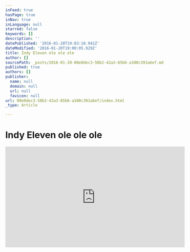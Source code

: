 ```yaml
---
inFeed: true
hasPage: true
inNav: true
inLanguage: null
starred: false
keywords: []
description: ''
datePublished: '2016-01-20T19:03:10.941Z'
dateModified: '2016-01-20T19:00:05.929Z'
title: Indy Eleven ole ole ole
author: []
sourcePath: _posts/2016-01-20-00e0dec3-58b2-42a3-85b6-a100c391a6ef.md
published: true
authors: []
publisher:
  name: null
  domain: null
  url: null
  favicon: null
url: 00e0dec3-58b2-42a3-85b6-a100c391a6ef/index.html
_type: Article

---
```

# Indy Eleven ole ole ole

<iframe width="560" height="315" src="https://www.youtube.com/embed/EKxuwILtkNU" frameborder="0" allowfullscreen="allowfullscreen" style=""></iframe>